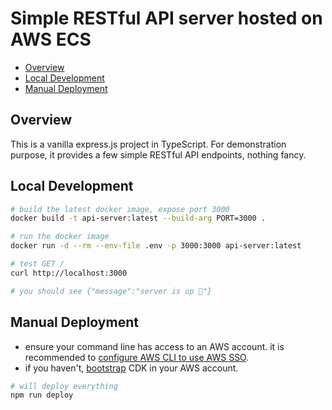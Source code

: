 # Simple RESTful API server hosted on AWS ECS

-   [Overview](#overview)
-   [Local Development](#local-development)
-   [Manual Deployment](#manual-deployment)

## Overview

This is a vanilla express.js project in TypeScript. For demonstration purpose, it provides a few simple RESTful API endpoints, nothing fancy.

## Local Development

```bash
# build the latest docker image, expose port 3000
docker build -t api-server:latest --build-arg PORT=3000 .

# run the docker image
docker run -d --rm --env-file .env -p 3000:3000 api-server:latest

# test GET /
curl http://localhost:3000

# you should see {"message":"server is up 🚀"}
```

## Manual Deployment

-   ensure your command line has access to an AWS account. it is recommended to [configure AWS CLI to use AWS SSO](https://docs.aws.amazon.com/cli/latest/userguide/cli-configure-sso.html).
-   if you haven't, [bootstrap](https://docs.aws.amazon.com/cdk/v2/guide/bootstrapping.html) CDK in your AWS account.

```bash
# will deploy everything
npm run deploy
```
